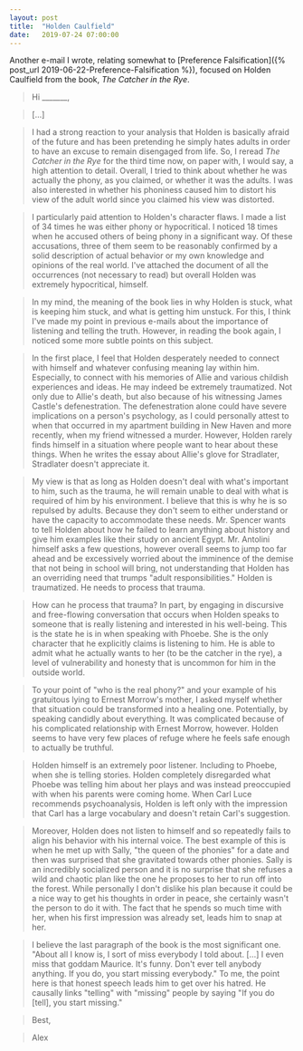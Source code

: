 ```yaml
---
layout: post
title:  "Holden Caulfield"
date:   2019-07-24 07:00:00
---
```


Another e-mail I wrote, relating somewhat to [Preference Falsification]({% post_url 2019-06-22-Preference-Falsification %}), focused on Holden Caulfield from the book, *The Catcher in the Rye*.

> Hi _______,

> [...] 

> I had a strong reaction to your analysis that Holden is basically afraid of the future and has been pretending he simply hates adults in order to have an excuse to remain disengaged from life. So, I reread *The Catcher in the Rye* for the third time now, on paper with, I would say, a high attention to detail. Overall, I tried to think about whether he was actually the phony, as you claimed, or whether it was the adults. I was also interested in whether his phoniness caused him to distort his view of the adult world since you claimed his view was distorted. 

> I particularly paid attention to Holden's character flaws. I made a list of 34 times he was either phony or hypocritical. I noticed 18 times when he accused others of being phony in a significant way. Of these accusations, three of them seem to be reasonably confirmed by a solid description of actual behavior or my own knowledge and opinions of the real world. I've attached the document of all the occurrences (not necessary to read) but overall Holden was extremely hypocritical, himself.

> In my mind, the meaning of the book lies in why Holden is stuck, what is keeping him stuck, and what is getting him unstuck. For this, I think I've made my point in previous e-mails about the importance of listening and telling the truth. However, in reading the book again, I noticed some more subtle points on this subject.

> In the first place, I feel that Holden desperately needed to connect with himself and whatever confusing meaning lay within him. Especially, to connect with his memories of Allie and various childish experiences and ideas. He may indeed be extremely traumatized. Not only due to Allie's death, but also because of his witnessing James Castle's defenestration. The defenestration alone could have severe implications on a person's psychology, as I could personally attest to when that occurred in my apartment building in New Haven and more recently, when my friend witnessed a murder. However, Holden rarely finds himself in a situation where people want to hear about these things. When he writes the essay about Allie's glove for Stradlater, Stradlater doesn't appreciate it. 

> My view is that as long as Holden doesn't deal with what's important to him, such as the trauma, he will remain unable to deal with what is required of him by his environment. I believe that this is why he is so repulsed by adults. Because they don't seem to either understand or have the capacity to accommodate these needs. Mr. Spencer wants to tell Holden about how he failed to learn anything about history and give him examples like their study on ancient Egypt. Mr. Antolini himself asks a few questions, however overall seems to jump too far ahead and be excessively worried about the imminence of the demise that not being in school will bring, not understanding that Holden has an overriding need that trumps "adult responsibilities." Holden is traumatized. He needs to process that trauma. 

> How can he process that trauma? In part, by engaging in discursive and free-flowing conversation that occurs when Holden speaks to someone that is really listening and interested in his well-being. This is the state he is in when speaking with Phoebe. She is the only character that he explicitly claims is listening to him. He is able to admit what he actually wants to her (to be the catcher in the rye), a level of vulnerability and honesty that is uncommon for him in the outside world.

> To your point of "who is the real phony?" and your example of his gratuitous lying to Ernest Morrow's mother, I asked myself whether that situation could be transformed into a healing one. Potentially, by speaking candidly about everything. It was complicated because of his complicated relationship with Ernest Morrow, however. Holden seems to have very few places of refuge where he feels safe enough to actually be truthful.

> Holden himself is an extremely poor listener. Including to Phoebe, when she is telling stories. Holden completely disregarded what Phoebe was telling him about her plays and was instead preoccupied with when his parents were coming home. When Carl Luce recommends psychoanalysis, Holden is left only with the impression that Carl has a large vocabulary and doesn't retain Carl's suggestion.

> Moreover, Holden does not listen to himself and so repeatedly fails to align his behavior with his internal voice. The best example of this is when he met up with Sally, "the queen of the phonies" for a date and then was surprised that she gravitated towards other phonies. Sally is an incredibly socialized person and it is no surprise that she refuses a wild and chaotic plan like the one he proposes to her to run off into the forest. While personally I don't dislike his plan because it could be a nice way to get his thoughts in order in peace, she certainly wasn't the person to do it with. The fact that he spends so much time with her, when his first impression was already set, leads him to snap at her.

> I believe the last paragraph of the book is the most significant one. "About all I know is, I sort of miss everybody I told about. [...] I even miss that goddam Maurice. It's funny. Don't ever tell anybody anything. If you do, you start missing everybody." To me, the point here is that honest speech leads him to get over his hatred. He causally links "telling" with "missing" people by saying "If you do [tell], you start missing."

> Best,

> Alex

